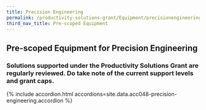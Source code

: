 ```yaml
---
title: Precision Engineering
permalink: /productivity-solutions-grant/Equipment/precisionengineering/
third_nav_title: Pre-scoped Equipment
---
```


## Pre-scoped Equipment for Precision Engineering

### Solutions supported under the Productivity Solutions Grant are regularly reviewed. Do take note of the current support levels and grant caps.

{% include accordion.html accordions=site.data.acc048-precision-engineering.accordion %}